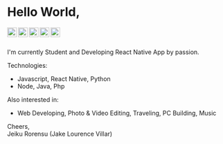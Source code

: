# Hello World,

<a href="https://www.youtube.com/channel/UCC92XYct02-FQNitKcktryg">
  <img align="left" alt="kshay Saini - Youtube" width="22px" src="https://cdn.jsdelivr.net/npm/simple-icons@v3/icons/youtube.svg"/>
</a>
<a href="https://www.linkedin.com/in/jake-lourence-villar-b00723246/">
  <img align="left" alt="Akshay Saini - LinkedIn" width="22px" src="https://cdn.jsdelivr.net/npm/simple-icons@v3/icons/linkedin.svg"/>
</a>
<a href="https://www.instagram.com/lourence_jeiku/">
  <img align="left" alt="Akshay Saini - Instagram" width="22px" src="https://cdn.jsdelivr.net/npm/simple-icons@v3/icons/instagram.svg"/>
</a>
<a href="https://twitter.com/lourence_jake)">
  <img align="left" alt="Akshay Saini - Twitter" width="22px" src="https://cdn.jsdelivr.net/npm/simple-icons@v3/icons/twitter.svg"/>
</a>
<a href="https://www.facebook.com/lourenceeeee/">
  <img align="left" alt="Akshay Saini - Facebook" width="22px" src="https://cdn.jsdelivr.net/npm/simple-icons@v3/icons/facebook.svg"/>
</a>
<br />
<br />

I'm currently Student and Developing React Native App by passion.  

Technologies:
- Javascript, React Native, Python 
- Node, Java, Php

Also interested in:
- Web Developing, Photo & Video Editing, Traveling, PC Building, Music  

Cheers,  
Jeiku Rorensu (Jake Lourence Villar)

